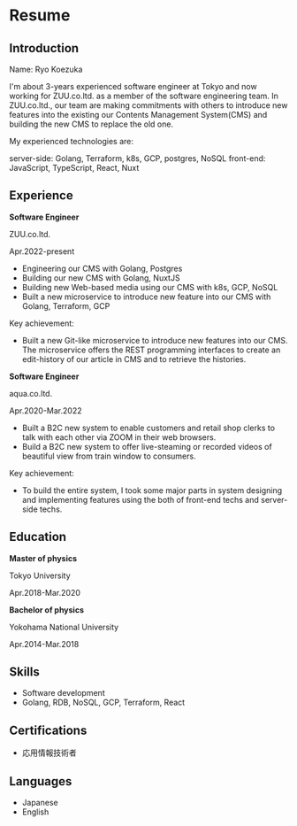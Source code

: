 # Resume

## Introduction

Name: Ryo Koezuka

I'm about 3-years experienced software engineer at Tokyo and now working for ZUU.co.ltd. as a member of the software engineering team. In ZUU.co.ltd., our team are making commitments with others to introduce new features into the existing our Contents Management System(CMS) and building the new CMS to replace the old one.

My experienced technologies are:

server-side: Golang, Terraform, k8s, GCP, postgres, NoSQL
front-end: JavaScript, TypeScript, React, Nuxt

## Experience

**Software Engineer**

ZUU.co.ltd.

Apr.2022-present

- Engineering our CMS with Golang, Postgres
- Building our new CMS with Golang, NuxtJS
- Building new Web-based media using our CMS with k8s, GCP, NoSQL
- Built a new microservice to introduce new feature into our CMS with Golang, Terraform, GCP 

Key achievement:

- Built a new Git-like microservice to introduce new features into our CMS. The microservice offers the REST programming interfaces to create an edit-history of our article in CMS and to retrieve the histories.

**Software Engineer**

aqua.co.ltd.

Apr.2020-Mar.2022

- Built a B2C new system to enable customers and retail shop clerks to talk with each other via ZOOM in their web browsers.
- Build a B2C new system to offer live-steaming or recorded videos of beautiful view from train window to consumers.

Key achievement:

- To build the entire system, I took some major parts in system designing and implementing features using the both of front-end techs and server-side techs.

## Education

**Master of physics**

Tokyo University

Apr.2018-Mar.2020

**Bachelor of physics**

Yokohama National University

Apr.2014-Mar.2018

## Skills

- Software development 
- Golang, RDB, NoSQL, GCP, Terraform, React

## Certifications

- 応用情報技術者

## Languages

- Japanese
- English